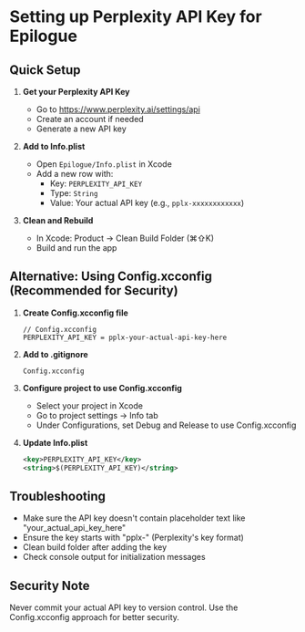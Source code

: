 # Setting up Perplexity API Key for Epilogue

## Quick Setup

1. **Get your Perplexity API Key**
   - Go to https://www.perplexity.ai/settings/api
   - Create an account if needed
   - Generate a new API key

2. **Add to Info.plist**
   - Open `Epilogue/Info.plist` in Xcode
   - Add a new row with:
     - Key: `PERPLEXITY_API_KEY`
     - Type: `String`
     - Value: Your actual API key (e.g., `pplx-xxxxxxxxxxxx`)

3. **Clean and Rebuild**
   - In Xcode: Product → Clean Build Folder (⌘⇧K)
   - Build and run the app

## Alternative: Using Config.xcconfig (Recommended for Security)

1. **Create Config.xcconfig file**
   ```
   // Config.xcconfig
   PERPLEXITY_API_KEY = pplx-your-actual-api-key-here
   ```

2. **Add to .gitignore**
   ```
   Config.xcconfig
   ```

3. **Configure project to use Config.xcconfig**
   - Select your project in Xcode
   - Go to project settings → Info tab
   - Under Configurations, set Debug and Release to use Config.xcconfig

4. **Update Info.plist**
   ```xml
   <key>PERPLEXITY_API_KEY</key>
   <string>$(PERPLEXITY_API_KEY)</string>
   ```

## Troubleshooting

- Make sure the API key doesn't contain placeholder text like "your_actual_api_key_here"
- Ensure the key starts with "pplx-" (Perplexity's key format)
- Clean build folder after adding the key
- Check console output for initialization messages

## Security Note

Never commit your actual API key to version control. Use the Config.xcconfig approach for better security.